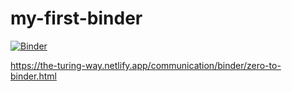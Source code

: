 # my-first-binder

[![Binder](https://mybinder.org/badge_logo.svg)](https://mybinder.org/v2/gh/kayinleung/my-first-binder/HEAD)

https://the-turing-way.netlify.app/communication/binder/zero-to-binder.html
